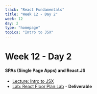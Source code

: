 ```yaml
---
track: "React Fundamentals"
title: "Week 12 - Day 2"
week: 12
day: 2
type: "homepage"
topics: "Intro to JSX"
---
```



# Week 12 - Day 2

#### SPAs (Single Page Apps) and React.JS
- [Lecture: Intro to JSX](/react-fundamentals/week-1/day-12/lecture-materials/intro-to-jsx/)
- [Lab: React Floor Plan Lab](/react-fundamentals/week-1/day-12/labs/react-floor-plan-lab/) - **Deliverable**